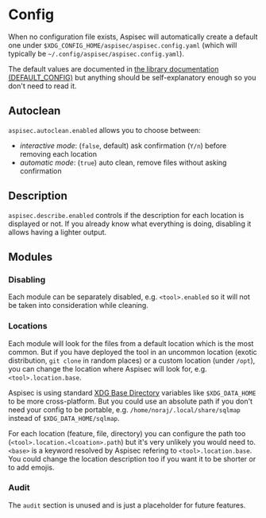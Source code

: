 # Config

When no configuration file exists, Aspisec will automatically create a default one under `$XDG_CONFIG_HOME/aspisec/aspisec.config.yaml` (which will typically be `~/.config/aspisec/aspisec.config.yaml`).

The default values are documented in [the library documentation (DEFAULT_CONFIG)](https://noraj.github.io/aspisec/ruby/Aspisec/Config#DEFAULT_CONFIG-constant) but anything should be self-explanatory enough so you don't need to read it.

## Autoclean

`aspisec.autoclean.enabled` allows you to choose between:

- _interactive mode_: (`false`, default) ask confirmation (`Y/n`) before removing each location
- _automatic mode_: (`true`) auto clean, remove files without asking confirmation

## Description

`aspisec.describe.enabled` controls if the description for each location is displayed or not. If you already know what everything is doing, disabling it allows having a lighter output.

## Modules

### Disabling

Each module can be separately disabled, e.g. `<tool>.enabled` so it will not be taken into consideration while cleaning.

### Locations

Each module will look for the files from a default location which is the most common.
But if you have deployed the tool in an uncommon location (exotic distribution, `git clone` in random places) or a custom location (under `/opt`), you can change the location where Aspisec will look for, e.g. `<tool>.location.base`.

Aspisec is using standard [XDG Base Directory](https://specifications.freedesktop.org/basedir-spec/basedir-spec-latest.html) variables like `$XDG_DATA_HOME` to be more cross-platform. But you could use an absolute path if you don't need your config to be portable, e.g. `/home/noraj/.local/share/sqlmap` instead of `$XDG_DATA_HOME/sqlmap`.

For each location (feature, file, directory) you can configure the path too (`<tool>.location.<lcoation>.path`) but it's very unlikely you would need to. `<base>` is a keyword resolved by Aspisec refering to `<tool>.location.base`. You could change the location description too if you want it to be shorter or to add emojis.

### Audit

The `audit` section is unused and is just a placeholder for future features.
